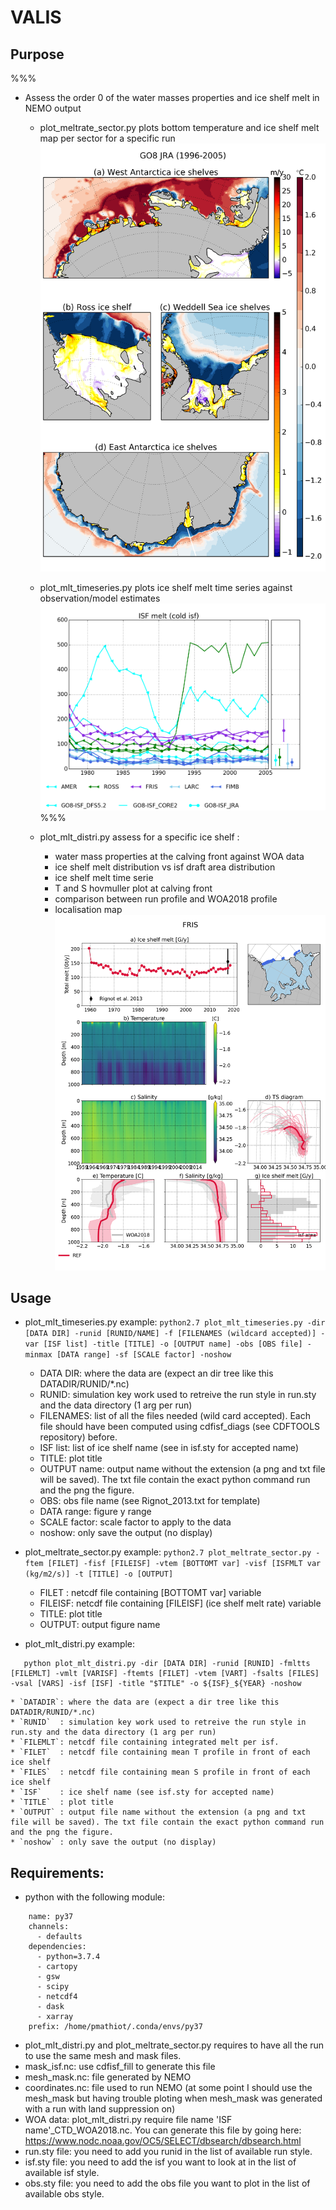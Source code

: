 # VALIS

## Purpose
%%%
 * Assess the order 0 of the water masses properties and ice shelf melt in NEMO output
   * plot_meltrate_sector.py plots bottom temperature and ice shelf melt map per sector for a specific run
![Alt text](melt_sector.png?raw=true "Example of plot_meltrate_sector.py output")

   * plot_mlt_timeseries.py plots ice shelf melt time series against observation/model estimates
![Alt text](melt_ts_cold.png?raw=true "Example of plot_mlt_timeseries.py output")
%%%
   * plot_mlt_distri.py assess for a specific ice shelf :
      * water mass properties at the calving front against WOA data
      * ice shelf melt distribution vs isf draft area distribution
      * ice shelf melt time serie
      * T and S hovmuller plot at calving front
      * comparison between run profile and WOA2018 profile
      * localisation map
![Alt text](FRIS.png?raw=true "Example of plot_mlt_distri.py output")

## Usage
 * plot_mlt_timeseries.py example: ```python2.7 plot_mlt_timeseries.py -dir [DATA DIR] -runid [RUNID/NAME] -f [FILENAMES (wildcard accepted)] -var [ISF list] -title [TITLE] -o [OUTPUT name] -obs [OBS file] -minmax [DATA range] -sf [SCALE factor] -noshow```
    * DATA DIR: where the data are (expect an dir tree like this DATADIR/RUNID/*.nc)
    * RUNID: simulation key work used to retreive the run style in run.sty and the data directory (1 arg per run)
    * FILENAMES: list of all the files needed (wild card accepted). Each file should have been computed using cdfisf_diags (see CDFTOOLS repository) before.
    * ISF list: list of ice shelf name (see in isf.sty for accepted name)
    * TITLE: plot title
    * OUTPUT name: output name without the extension (a png and txt file will be saved). The txt file contain the exact python command run and the png the figure.
    * OBS: obs file name (see Rignot_2013.txt for template)
    * DATA range: figure y range 
    * SCALE factor: scale factor to apply to the data
    * noshow: only save the output (no display)

 * plot_meltrate_sector.py example: ```python2.7 plot_meltrate_sector.py -ftem [FILET] -fisf [FILEISF] -vtem [BOTTOMT var] -visf [ISFMLT var (kg/m2/s)] -t [TITLE] -o [OUTPUT]```
    * FILET  : netcdf file containing [BOTTOMT var] variable
    * FILEISF: netcdf file containing [FILEISF] (ice shelf melt rate) variable
    * TITLE: plot title
    * OUTPUT: output figure name
    
 * plot_mlt_distri.py example: 
```
   python plot_mlt_distri.py -dir [DATA DIR] -runid [RUNID] -fmltts [FILEMLT] -vmlt [VARISF] -ftemts [FILET] -vtem [VART] -fsalts [FILES] -vsal [VARS] -isf [ISF] -title "$TITLE" -o ${ISF}_${YEAR} -noshow
```
    * `DATADIR`: where the data are (expect a dir tree like this DATADIR/RUNID/*.nc)
    * `RUNID`  : simulation key work used to retreive the run style in run.sty and the data directory (1 arg per run)
    * `FILEMLT`: netcdf file containing integrated melt per isf.
    * `FILET`  : netcdf file containing mean T profile in front of each ice shelf
    * `FILES`  : netcdf file containing mean S profile in front of each ice shelf
    * `ISF`    : ice shelf name (see isf.sty for accepted name)
    * `TITLE`  : plot title
    * `OUTPUT` : output file name without the extension (a png and txt file will be saved). The txt file contain the exact python command run and the png the figure.
    * `noshow` : only save the output (no display)
    
## Requirements:
 * python with the following module:
```
	name: py37
	channels:
	  - defaults
	dependencies:
	  - python=3.7.4
	  - cartopy
	  - gsw
	  - scipy
	  - netcdf4
	  - dask
	  - xarray
	prefix: /home/pmathiot/.conda/envs/py37
```
 * plot_mlt_distri.py and plot_meltrate_sector.py requires to have all the run to use the same mesh and mask files.
 * mask_isf.nc: use cdfisf_fill to generate this file
 * mesh_mask.nc: file generated by NEMO
 * coordinates.nc: file used to run NEMO (at some point I should use the mesh_mask but having trouble ploting when mesh_mask was generated with a run with land suppression on)
 * WOA data: plot_mlt_distri.py require file name 'ISF name'_CTD_WOA2018.nc. You can generate this file by going here: https://www.nodc.noaa.gov/OC5/SELECT/dbsearch/dbsearch.html
 * run.sty file: you need to add you runid in the list of available run style.
 * isf.sty file: you need to add the isf you want to look at in the list of available isf style.
 * obs.sty file: you need to add the obs file you want to plot in the list of available obs style.

